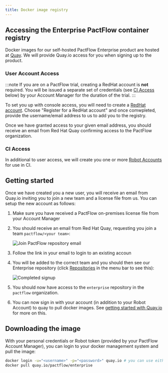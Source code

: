 ```yaml
---
title: Docker image registry
---
```


## Accessing the Enterprise PactFlow container registry

Docker images for our self-hosted PactFlow Enterprise product are hosted at [Quay](http://quay.io). We will provide Quay.io access for you when signing up to the product. 

### User Account Access

:::note
If you are on a PactFlow trial, creating a RedHat account is **not** required. You will be issued a separate set of credentials (see [CI Access](#ci-access) below) by your Account Manager for the duration of the trial.
:::

To set you up with console access, you will need to create a [RedHat account](https://quay.io/signin/). Choose "Register for a RedHat account" and once comwpleted, provide the username/email address to us to add you to the registry.

Once we have granted access to your given email address, you should receive an email from Red Hat Quay confirming access to the PactFlow organization.

### CI Access

In additional to user access, we will create you one or more [Robot Accounts](https://docs.quay.io/glossary/robot-accounts.html) for use in CI.

## Getting started

Once we have created you a new user, you will receive an email from Quay.io inviting you to join a new team and a license file from us. You can setup the new account as follows:

1. Make sure you have received a PactFlow on-premises license file from your Account Manager
1. You should receive an email from Red Hat Quay, requesting you join a team `pactflow/<your team>`:

   ![Join PactFlow repository email](/on-premises/quay-join-team-email.png)

1. Follow the link in your email to login to an existing accoun


1. You will be added to the correct team and you should then see our Enterprise repository (click [Repositories](https://quay.io/repository/) in the menu bar to see this):

   ![Completed signup](/on-premises/quay-completed.png)

1. You should now have access to the `enterprise` repository in the `pactflow` organization.

1. You can now sign in with your account (in addition to your Robot Account) to quay to pull docker images. See [getting started with Quay.io](https://docs.quay.io/solution/getting-started.html) for more on this.

## Downloading the image

With your personal credentials or Robot token (provided by your PactFlow Account Manager), you can login to your docker management system and pull the image:

```sh
docker login -u="<username>" -p="<password>" quay.io # you can use either the robot token or your user credentials here
docker pull quay.io/pactflow/enterprise
```
